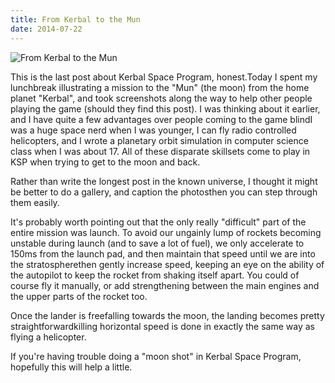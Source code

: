 ```yaml
---
title: From Kerbal to the Mun
date: 2014-07-22
---
```


![From Kerbal to the Mun](https://source.unsplash.com/FHnnjk1Yj7Y/1600x900)

This is the last post about Kerbal Space Program, honest.Today I spent my lunchbreak illustrating a mission to the "Mun" (the moon) from the home planet "Kerbal", and took screenshots along the way to help other people playing the game (should they find this post). I was thinking about it earlier, and I have quite a few advantages over people coming to the game blindI was a huge space nerd when I was younger, I can fly radio controlled helicopters, and I wrote a planetary orbit simulation in computer science class when I was about 17. All of these disparate skillsets come to play in KSP when trying to get to the moon and back.

Rather than write the longest post in the known universe, I thought it might be better to do a gallery, and caption the photosthen you can step through them easily.

It's probably worth pointing out that the only really "difficult" part of the entire mission was launch. To avoid our ungainly lump of rockets becoming unstable during launch (and to save a lot of fuel), we only accelerate to 150ms from the launch pad, and then maintain that speed until we are into the stratospherethen gently increase speed, keeping an eye on the ability of the autopilot to keep the rocket from shaking itself apart. You could of course fly it manually, or add strengthening between the main engines and the upper parts of the rocket too.

Once the lander is freefalling towards the moon, the landing becomes pretty straightforwardkilling horizontal speed is done in exactly the same way as flying a helicopter.

If you're having trouble doing a "moon shot" in Kerbal Space Program, hopefully this will help a little.